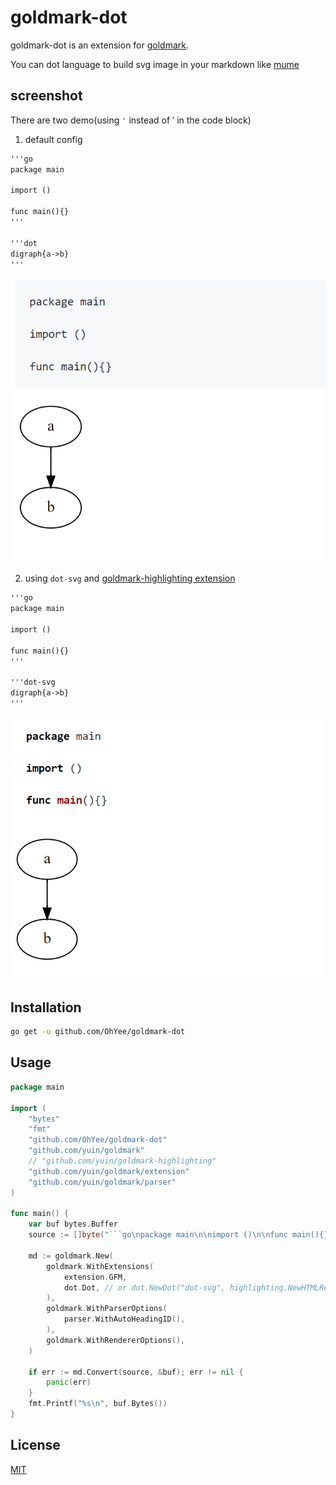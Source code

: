 # goldmark-dot

goldmark-dot is an extension for [goldmark](https://github.com/yuin/goldmark).  

You can dot language to build svg image in your markdown like [mume](https://github.com/shd101wyy/mume)

## screenshot

There are two demo(using `'` instead of &#8242; in the code block)

1. default config

```markdown
'''go
package main

import ()

func main(){}
'''

'''dot
digraph{a->b}
'''
```

![](img/default.png)

2. using `dot-svg` and [goldmark-highlighting extension](https://github.com/yuin/goldmark-highlighting)

```markdown
'''go
package main

import ()

func main(){}
'''

'''dot-svg
digraph{a->b}
'''
```

![](img/highlighting.png)

## Installation

```bash
go get -u github.com/OhYee/goldmark-dot
```

## Usage

```go
package main

import (
	"bytes"
	"fmt"
	"github.com/OhYee/goldmark-dot"
	"github.com/yuin/goldmark"
	// "github.com/yuin/goldmark-highlighting"
	"github.com/yuin/goldmark/extension"
	"github.com/yuin/goldmark/parser"
)

func main() {
	var buf bytes.Buffer
	source := []byte("```go\npackage main\n\nimport ()\n\nfunc main(){}\n```\n\n```dot\ndigraph{a->b}\n```\n\n")

	md := goldmark.New(
		goldmark.WithExtensions(
			extension.GFM,
			dot.Dot, // or dot.NewDot("dot-svg", highlighting.NewHTMLRenderer()),
		),
		goldmark.WithParserOptions(
			parser.WithAutoHeadingID(),
		),
		goldmark.WithRendererOptions(),
	)

	if err := md.Convert(source, &buf); err != nil {
		panic(err)
	}
	fmt.Printf("%s\n", buf.Bytes())
}
```

## License

[MIT](LICENSE)